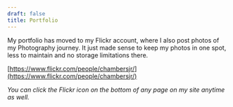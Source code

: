 ```yaml
---
draft: false
title: Portfolio
---
```


My portfolio has moved to my Flickr account, where I also post photos of my Photography journey.  It just made sense to keep my photos in one spot, less to maintain and no storage limitations there.

[https://www.flickr.com/people/chambersjr/](https://www.flickr.com/people/chambersjr/)

*You can click the Flickr icon on the bottom of any page on my site anytime as well.*